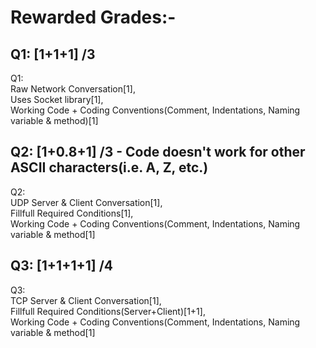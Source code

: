 # Rewarded Grades:-  

## Q1: [1+1+1] /3  
Q1:  
Raw Network Conversation[1],  
Uses Socket library[1],  
Working Code + Coding Conventions(Comment, Indentations, Naming variable & method)[1]  
## Q2: [1+0.8+1] /3 - Code doesn't work for other ASCII characters(i.e. A, Z, etc.)  
Q2:  
UDP Server & Client Conversation[1],  
Fillfull Required Conditions[1],  
Working Code + Coding Conventions(Comment, Indentations, Naming variable & method[1]  

## Q3: [1+1+1+1] /4   
Q3:  
TCP Server & Client Conversation[1],  
Fillfull Required Conditions(Server+Client)[1+1],  
Working Code + Coding Conventions(Comment, Indentations, Naming variable & method[1] 
